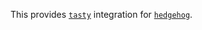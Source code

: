 This provides [`tasty`]( https://hackage.haskell.org/package/tasty) integration for [`hedgehog`]( https://hackage.haskell.org/package/tasty).
